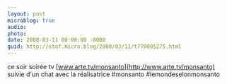 ```yaml
---
layout: post
microblog: true
audio: 
photo: 
date: 2008-03-11 00:00:00 -0000
guid: http://xtof.micro.blog/2008/03/11/t770005275.html
---
```

ce soir soirée tv [www.arte.tv/monsanto](http://www.arte.tv/monsanto) suivie d'un chat avec la réalisatrice #monsanto #lemondeselonmonsanto
